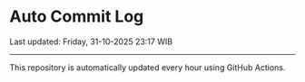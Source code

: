 # Auto Commit Log

Last updated: Friday, 31-10-2025 23:17 WIB

---

This repository is automatically updated every hour using GitHub Actions.
